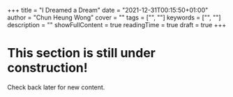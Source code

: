 +++ 
title = "I Dreamed a Dream" 
date = "2021-12-31T00:15:50+01:00" 
author = "Chun Heung Wong"
cover = "" 
tags = ["", ""] 
keywords = ["", ""] 
description = "" 
showFullContent = true
readingTime = true 
draft = true
+++

# This section is still under construction!

Check back later for new content.